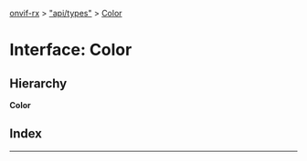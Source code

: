 [onvif-rx](../README.md) > ["api/types"](../modules/_api_types_.md) > [Color](../interfaces/_api_types_.color.md)

# Interface: Color

## Hierarchy

**Color**

## Index

---

